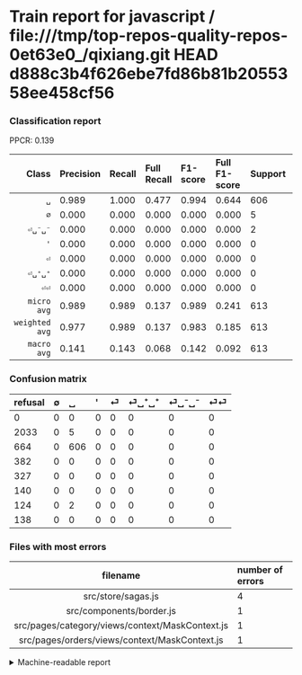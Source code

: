 # Train report for javascript / file:///tmp/top-repos-quality-repos-0et63e0_/qixiang.git HEAD d888c3b4f626ebe7fd86b81b2055358ee458cf56

### Classification report

PPCR: 0.139

| Class | Precision | Recall | Full Recall | F1-score | Full F1-score | Support | Full Support | PPCR |
|------:|:----------|:-------|:------------|:---------|:---------|:--------|:-------------|:-----|
| `␣` | 0.989| 1.000| 0.477| 0.994| 0.644| 606| 1270| 0.477 |
| `∅` | 0.000| 0.000| 0.000| 0.000| 0.000| 5| 2038| 0.002 |
| `⏎␣⁻␣⁻` | 0.000| 0.000| 0.000| 0.000| 0.000| 2| 126| 0.016 |
| `'` | 0.000| 0.000| 0.000| 0.000| 0.000| 0| 382| 0.000 |
| `⏎` | 0.000| 0.000| 0.000| 0.000| 0.000| 0| 327| 0.000 |
| `⏎␣⁺␣⁺` | 0.000| 0.000| 0.000| 0.000| 0.000| 0| 140| 0.000 |
| `⏎⏎` | 0.000| 0.000| 0.000| 0.000| 0.000| 0| 138| 0.000 |
| `micro avg` | 0.989| 0.989| 0.137| 0.989| 0.241| 613| 4421| 0.139 |
| `weighted avg` | 0.977| 0.989| 0.137| 0.983| 0.185| 613| 4421| 0.139 |
| `macro avg` | 0.141| 0.143| 0.068| 0.142| 0.092| 613| 4421| 0.139 |

### Confusion matrix

|refusal|  ∅| ␣| '| ⏎| ⏎␣⁺␣⁺| ⏎␣⁻␣⁻| ⏎⏎| 
|:---|:---|:---|:---|:---|:---|:---|:---|
|0 |0 |0 |0 |0 |0 |0 |0 |
|2033 |0 |5 |0 |0 |0 |0 |0 |
|664 |0 |606 |0 |0 |0 |0 |0 |
|382 |0 |0 |0 |0 |0 |0 |0 |
|327 |0 |0 |0 |0 |0 |0 |0 |
|140 |0 |0 |0 |0 |0 |0 |0 |
|124 |0 |2 |0 |0 |0 |0 |0 |
|138 |0 |0 |0 |0 |0 |0 |0 |

### Files with most errors

| filename | number of errors|
|:----:|:-----|
| src/store/sagas.js | 4 |
| src/components/border.js | 1 |
| src/pages/category/views/context/MaskContext.js | 1 |
| src/pages/orders/views/context/MaskContext.js | 1 |

<details>
    <summary>Machine-readable report</summary>
```json
{
  "cl_report": {"\u0027": {"f1-score": 0.0, "precision": 0.0, "recall": 0.0, "support": 0}, "macro avg": {"f1-score": 0.14203679831243407, "precision": 0.1412258214868329, "recall": 0.14285714285714285, "support": 613}, "micro avg": {"f1-score": 0.9885807504078303, "precision": 0.9885807504078303, "recall": 0.9885807504078303, "support": 613}, "weighted avg": {"f1-score": 0.9829039126286221, "precision": 0.977291900076909, "recall": 0.9885807504078303, "support": 613}, "\u2205": {"f1-score": 0.0, "precision": 0.0, "recall": 0.0, "support": 5}, "\u23ce": {"f1-score": 0.0, "precision": 0.0, "recall": 0.0, "support": 0}, "\u23ce\u23ce": {"f1-score": 0.0, "precision": 0.0, "recall": 0.0, "support": 0}, "\u23ce\u2423\u207a\u2423\u207a": {"f1-score": 0.0, "precision": 0.0, "recall": 0.0, "support": 0}, "\u23ce\u2423\u207b\u2423\u207b": {"f1-score": 0.0, "precision": 0.0, "recall": 0.0, "support": 2}, "\u2423": {"f1-score": 0.9942575881870386, "precision": 0.9885807504078303, "recall": 1.0, "support": 606}},
  "cl_report_full": {"\u0027": {"f1-score": 0.0, "precision": 0.0, "recall": 0.0, "support": 382}, "macro avg": {"f1-score": 0.09195053486078446, "precision": 0.1412258214868329, "recall": 0.06816647919010124, "support": 4421}, "micro avg": {"f1-score": 0.2407628128724672, "precision": 0.9885807504078303, "recall": 0.1370730603935761, "support": 4421}, "weighted avg": {"f1-score": 0.18489940169924765, "precision": 0.2839849701465606, "recall": 0.1370730603935761, "support": 4421}, "\u2205": {"f1-score": 0.0, "precision": 0.0, "recall": 0.0, "support": 2038}, "\u23ce": {"f1-score": 0.0, "precision": 0.0, "recall": 0.0, "support": 327}, "\u23ce\u23ce": {"f1-score": 0.0, "precision": 0.0, "recall": 0.0, "support": 138}, "\u23ce\u2423\u207a\u2423\u207a": {"f1-score": 0.0, "precision": 0.0, "recall": 0.0, "support": 140}, "\u23ce\u2423\u207b\u2423\u207b": {"f1-score": 0.0, "precision": 0.0, "recall": 0.0, "support": 126}, "\u2423": {"f1-score": 0.6436537440254912, "precision": 0.9885807504078303, "recall": 0.47716535433070867, "support": 1270}},
  "ppcr": 0.1386564125763402
}
```
</details>
